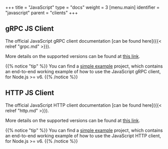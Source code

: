 +++
title = "JavaScript"
type = "docs"
weight = 3
[menu.main]
  identifier = "javascript"
  parent = "clients"
+++

## gRPC JS Client

The official JavaScript gRPC client documentation [can be found here]({{< relref "grpc.md" >}}).

More details on the supported versions can be found at [this link](https://github.com/dgraph-io/dgraph-js#supported-versions).

{{% notice "tip" %}}
You can find a [simple example](https://github.com/dgraph-io/dgraph-js/tree/master/examples/simple)
project, which contains an end-to-end working example of how to use the JavaScript gRPC client,
for Node.js >= v6.
{{% /notice %}}

## HTTP JS Client

The official JavaScript HTTP client documentation [can be found here]({{< relref "http.md" >}}).

More details on the supported versions can be found at [this link](https://github.com/dgraph-io/dgraph-js-http#supported-versions).

{{% notice "tip" %}}
You can find a [simple example](https://github.com/dgraph-io/dgraph-js-http/tree/master/examples/simple)
project, which contains an end-to-end working example of how to use the JavaScript HTTP client,
for Node.js >= v6.
{{% /notice %}}
